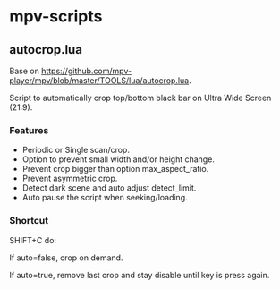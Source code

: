 # mpv-scripts

## autocrop.lua

Base on https://github.com/mpv-player/mpv/blob/master/TOOLS/lua/autocrop.lua.

Script to automatically crop top/bottom black bar on Ultra Wide Screen (21:9).

### Features

- Periodic or Single scan/crop.
- Option to prevent small width and/or height change.
- Prevent crop bigger than option max_aspect_ratio.
- Prevent asymmetric crop.
- Detect dark scene and auto adjust detect_limit.
- Auto pause the script when seeking/loading.

### Shortcut 

SHIFT+C do:

If auto=false, crop on demand.

If auto=true, remove last crop and stay disable until key is press again.
